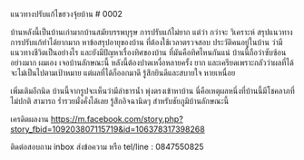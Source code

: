 แนวทางปรับแก้ไขฮวงจุ้ยบ้าน # 0002

บ้านหลังนี้เป็นบ้านเก่ามากบ้านสมัยบรรพบุรุษ การปรับแก้ไม่ยาก แต่ว่า กว่าจะ วิเคราะห์ สรุปแนวทางการปรับแก้ทำได้ยากมาก หาข้อสรุปอายุของบ้าน ที่ต้องใช้เวลาตรวจสอบ ประวัติคนอยู่ในบ้าน ว่ามีแนวทางชีวิตเป็นอย่างไร และยังมีปัญหาเรื่องทิศของบ้าน ที่มันคือทิศไหนกันแน่ บ้านนี้ถือว่าซับซ้อน อย่างมาก ผมเอง เจอบ้านลักษณะนี้ หลังนี้ต้องปาดเหงื่อหลายครั้ง ยาก และเครียดเพราะกลัวว่าผลที่ได้ จะไม่เป็นไปตามเป้าหมาย แต่ผลที่ได้ก็ออกมาดี รู้สึกยินดีและสบายใจ หายเหนื่อย

เพิ่มเติมอีกนิด บ้านนี้จากรูปจะเห็นว่ามีลำธารน้ำ พุ่งตรงเข้าหาบ้าน นี่คือเหตุผลหนึ่งที่บ้านนี้มีโชคลาภที่ไม่ปกติ สามารถ ร่ำรวยมั่งคั่งได้เลย รู้สึกอิจฉานิดๆ สำหรับชัยภูมิบ้านลักษณะนี้ 

เครดิตผลงาน
https://m.facebook.com/story.php?story_fbid=109203807115719&id=106378317398268

ติดต่อสอบถาม
inbox ส่งข้อความ หรือ tel/line : 0847550825